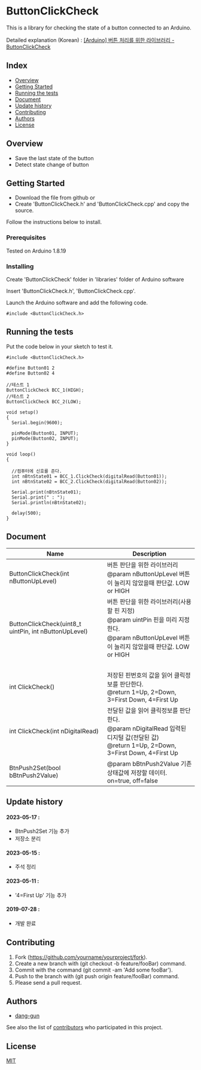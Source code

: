 # ButtonClickCheck

This is a library for checking the state of a button connected to an Arduino.

Detailed explanation (Korean) : [[Arduino] 버튼 처리를 위한 라이브러리 - ButtonClickCheck](https://blog.danggun.net/7268)


## Index
  - [Overview](#overview) 
  - [Getting Started](#getting-started)
  - [Running the tests](#running-the-tests)
  - [Document](#Document)
  - [Update history](#update-history)
  - [Contributing](#contributing)
  - [Authors](#authors)
  - [License](#license)


## Overview

- Save the last state of the button
- Detect state change of button


## Getting Started

- Download the file from github or
- Create 'ButtonClickCheck.h' and 'ButtonClickCheck.cpp' and copy the source.

Follow the instructions below to install.

### Prerequisites

Tested on Arduino 1.8.19

### Installing

Create 'ButtonClickCheck' folder in 'libraries' folder of Arduino software

Insert 'ButtonClickCheck.h', 'ButtonClickCheck.cpp'.

Launch the Arduino software and add the following code.


```
#include <ButtonClickCheck.h>
```


## Running the tests

Put the code below in your sketch to test it.

```
#include <ButtonClickCheck.h>

#define Button01 2
#define Button02 4

//테스트 1
ButtonClickCheck BCC_1(HIGH);
//테스트 2
ButtonClickCheck BCC_2(LOW);

void setup() 
{
  Serial.begin(9600);
  
  pinMode(Button01, INPUT);
  pinMode(Button02, INPUT);
}

void loop() 
{
  
  //컴퓨터에 신호를 준다.
  int nBtnState01 = BCC_1.ClickCheck(digitalRead(Button01));
  int nBtnState02 = BCC_2.ClickCheck(digitalRead(Button02));
  
  Serial.print(nBtnState01);
  Serial.print(" : ");
  Serial.println(nBtnState02);
  
  delay(500);
}
```

## Document

Name|Description
---|---|
ButtonClickCheck(int nButtonUpLevel)|버튼 판단을 위한 라이브러리<br />@param nButtonUpLevel 버튼이 눌리지 않았을때 판단값. LOW or HIGH
ButtonClickCheck(uint8_t uintPin, int nButtonUpLevel)|버튼 판단을 위한 라이브러리(사용할 핀 지정)<br />@param uintPin 핀을 미리 지정한다.<br />@param nButtonUpLevel 버튼이 눌리지 않았을때 판단값. LOW or HIGH
&nbsp;|&nbsp; 
int ClickCheck()|저장된 핀번호의 값을 읽어 클릭정보를 판단한다.<br />@return 1=Up, 2=Down, 3=First Down, 4=First Up
int ClickCheck(int nDigitalRead)|전달된 값을 읽어 클릭정보를 판단한다.<br />@param nDigitalRead 입력된 디지털 값(전달된 값)<br />@return 1=Up, 2=Down, 3=First Down, 4=First Up
BtnPush2Set(bool bBtnPush2Value)|@param bBtnPush2Value 기존 상태값에 저장할 데이터. on=true, off=false

## Update history

#### 2023-05-17 : 
- BtnPush2Set 기능 추가
- 저장소 분리

#### 2023-05-15 : 
- 주석 정리

#### 2023-05-11 : 
- '4=First Up' 기능 추가

#### 2019-07-28 : 
- 개발 완료

## Contributing

1) Fork (https://github.com/yourname/yourproject/fork).
2) Create a new branch with (git checkout -b feature/fooBar) command.
3) Commit with the command (git commit -am 'Add some fooBar').
4) Push to the branch with (git push origin feature/fooBar) command.
5) Please send a pull request.

## Authors
  - [dang-gun](https://github.com/dang-gun)

See also the list of [contributors](https://github.com/dang-gun/ArduinoSample/contributors)
who participated in this project.


## License
[MIT](https://github.com/dang-gun/Arduino_ButtonClickCheck/blob/main/LICENSE)
